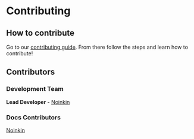 # Contributing

## How to contribute

Go to our [contributing guide](https://github.com/MCBEAddons/Docs). From there follow the steps and learn how to contribute!

## Contributors

### Development Team

**Lead Developer** - [Noinkin](https://github.com/Noinkin)

### Docs Contributors

[Noinkin](https://github.com/Noinkin)
